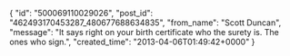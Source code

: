  {
   "id": "500069110029026",
   "post_id": "462493170453287_480677688634835",
   "from_name": "Scott Duncan",
   "message": "It says right on your birth certificate who the surety is. The ones who sign.",
   "created_time": "2013-04-06T01:49:42+0000"
 }
